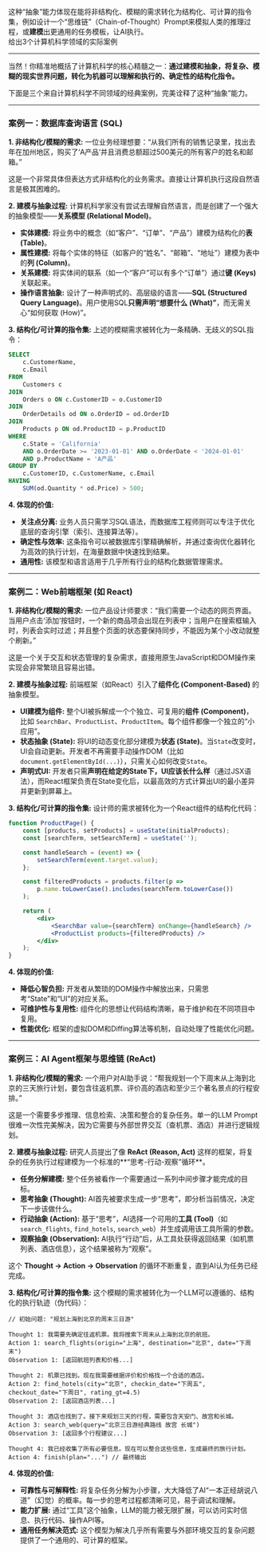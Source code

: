 这种“抽象”能力体现在能将非结构化、模糊的需求转化为结构化、可计算的指令集，例如设计一个“思维链”（Chain-of-Thought）Prompt来模拟人类的推理过程，或**建模**出更通用的任务模板，让AI执行。  
给出3个计算机科学领域的实际案例

---
当然！你精准地概括了计算机科学的核心精髓之一：**通过建模和抽象，将复杂、模糊的现实世界问题，转化为机器可以理解和执行的、确定性的结构化指令。**

下面是三个来自计算机科学不同领域的经典案例，完美诠释了这种“抽象”能力。

---

### 案例一：数据库查询语言 (SQL)

**1. 非结构化/模糊的需求:**
一位业务经理想要：“从我们所有的销售记录里，找出去年在加州地区，购买了‘A产品’并且消费总额超过500美元的所有客户的姓名和邮箱。”

这是一个非常具体但表达方式非结构化的业务需求。直接让计算机执行这段自然语言是极其困难的。

**2. 建模与抽象过程:**
计算机科学家没有尝试去理解自然语言，而是创建了一个强大的抽象模型——**关系模型 (Relational Model)**。

*   **实体建模:** 将业务中的概念（如“客户”、“订单”、“产品”）建模为结构化的**表 (Table)**。
*   **属性建模:** 将每个实体的特征（如客户的“姓名”、“邮箱”、“地址”）建模为表中的**列 (Column)**。
*   **关系建模:** 将实体间的联系（如一个“客户”可以有多个“订单”）通过**键 (Keys)** 关联起来。
*   **操作语言抽象:** 设计了一种声明式的、高层级的语言——**SQL (Structured Query Language)**。用户使用SQL**只需声明“想要什么 (What)”**，而无需关心“如何获取 (How)”。

**3. 结构化/可计算的指令集:**
上述的模糊需求被转化为一条精确、无歧义的SQL指令：

```sql
SELECT
    c.CustomerName,
    c.Email
FROM
    Customers c
JOIN
    Orders o ON c.CustomerID = o.CustomerID
JOIN
    OrderDetails od ON o.OrderID = od.OrderID
JOIN
    Products p ON od.ProductID = p.ProductID
WHERE
    c.State = 'California'
    AND o.OrderDate >= '2023-01-01' AND o.OrderDate < '2024-01-01'
    AND p.ProductName = 'A产品'
GROUP BY
    c.CustomerID, c.CustomerName, c.Email
HAVING
    SUM(od.Quantity * od.Price) > 500;
```

**4. 体现的价值:**
*   **关注点分离:** 业务人员只需学习SQL语法，而数据库工程师则可以专注于优化底层的查询引擎（索引、连接算法等）。
*   **确定性与效率:** 这条指令可以被数据库引擎精确解析，并通过查询优化器转化为高效的执行计划，在海量数据中快速找到结果。
*   **通用性:** 该模型和语言适用于几乎所有行业的结构化数据管理需求。

---

### 案例二：Web前端框架 (如 React)

**1. 非结构化/模糊的需求:**
一位产品设计师要求：“我们需要一个动态的网页界面。当用户点击‘添加’按钮时，一个新的商品项会出现在列表中；当用户在搜索框输入时，列表会实时过滤；并且整个页面的状态要保持同步，不能因为某个小改动就整个刷新。”

这是一个关于交互和状态管理的复杂需求，直接用原生JavaScript和DOM操作来实现会非常繁琐且容易出错。

**2. 建模与抽象过程:**
前端框架（如React）引入了**组件化 (Component-Based)** 的抽象模型。

*   **UI建模为组件:** 整个UI被拆解成一个个独立、可复用的**组件 (Component)**，比如 `SearchBar`、`ProductList`、`ProductItem`。每个组件都像一个独立的“小应用”。
*   **状态抽象 (State):** 将UI的动态变化部分建模为**状态 (State)**。当`State`改变时，UI会自动更新。开发者不再需要手动操作DOM（比如 `document.getElementById(...)`），只需关心如何改变`State`。
*   **声明式UI:** 开发者只需**声明在给定的State下，UI应该长什么样**（通过JSX语法），而React框架负责在State变化后，以最高效的方式计算出UI的最小差异并更新到屏幕上。

**3. 结构化/可计算的指令集:**
设计师的需求被转化为一个React组件的结构化代码：

```jsx
function ProductPage() {
    const [products, setProducts] = useState(initialProducts);
    const [searchTerm, setSearchTerm] = useState('');

    const handleSearch = (event) => {
        setSearchTerm(event.target.value);
    };

    const filteredProducts = products.filter(p =>
        p.name.toLowerCase().includes(searchTerm.toLowerCase())
    );

    return (
        <div>
            <SearchBar value={searchTerm} onChange={handleSearch} />
            <ProductList products={filteredProducts} />
        </div>
    );
}
```

**4. 体现的价值:**
*   **降低心智负担:** 开发者从繁琐的DOM操作中解放出来，只需思考“State”和“UI”的对应关系。
*   **可维护性与复用性:** 组件化的思想让代码结构清晰，易于维护和在不同项目中复用。
*   **性能优化:** 框架的虚拟DOM和Diffing算法等机制，自动处理了性能优化问题。

---

### 案例三：AI Agent框架与思维链 (ReAct)

**1. 非结构化/模糊的需求:**
一个用户对AI助手说：“帮我规划一个下周末从上海到北京的三天旅行计划，要包含往返机票、评价高的酒店和至少三个著名景点的行程安排。”

这是一个需要多步推理、信息检索、决策和整合的复杂任务。单一的LLM Prompt很难一次性完美解决，因为它需要与外部世界交互（查机票、酒店）并进行逻辑规划。

**2. 建模与抽象过程:**
研究人员提出了像 **ReAct (Reason, Act)** 这样的框架，将复杂的任务执行过程建模为一个标准的**“思考-行动-观察”循环**。

*   **任务分解建模:** 整个任务被看作一个需要通过一系列中间步骤才能完成的目标。
*   **思考抽象 (Thought):** AI首先被要求生成一步“思考”，即分析当前情况，决定下一步该做什么。
*   **行动抽象 (Action):** 基于“思考”，AI选择一个可用的**工具 (Tool)**（如 `search_flights`, `find_hotels`, `search_web`）并生成调用该工具所需的参数。
*   **观察抽象 (Observation):** AI执行“行动”后，从工具处获得返回结果（如机票列表、酒店信息），这个结果被称为“观察”。

这个 **Thought -> Action -> Observation** 的循环不断重复，直到AI认为任务已经完成。

**3. 结构化/可计算的指令集:**
这个模糊的需求被转化为一个LLM可以遵循的、结构化的执行轨迹（伪代码）：

```
// 初始问题: "规划上海到北京的周末三日游"

Thought 1: 我需要先确定往返机票。我将搜索下周末从上海到北京的航班。
Action 1: search_flights(origin="上海", destination="北京", date="下周末")
Observation 1: [返回航班列表和价格...]

Thought 2: 机票已找到。现在我需要根据评价和价格找一个合适的酒店。
Action 2: find_hotels(city="北京", checkin_date="下周五", checkout_date="下周日", rating_gt=4.5)
Observation 2: [返回酒店列表...]

Thought 3: 酒店也找到了。接下来规划三天的行程，需要包含天安门、故宫和长城。
Action 3: search_web(query="北京三日游经典路线 故宫 长城")
Observation 3: [返回多个行程建议...]

Thought 4: 我已经收集了所有必要信息。现在可以整合这些信息，生成最终的旅行计划。
Action 4: finish(plan="...") // 最终输出
```

**4. 体现的价值:**
*   **可靠性与可解释性:** 将复杂任务分解为小步骤，大大降低了AI“一本正经胡说八道”（幻觉）的概率。每一步的思考过程都清晰可见，易于调试和理解。
*   **能力扩展:** 通过“工具”这个抽象，LLM的能力被无限扩展，可以访问实时信息、执行代码、操作API等。
*   **通用任务解决范式:** 这个模型为解决几乎所有需要与外部环境交互的复杂问题提供了一个通用的、可计算的框架。